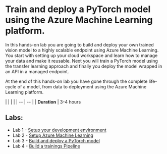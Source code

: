 # Train and deploy a PyTorch model using the Azure Machine Learning platform.

In this hands-on lab you are going to build and deploy your own trained vision model to a highly scalable endpoint using Azure Machine Learning.
You start with setting up your cloud workspace and learn how to manage your data and make it reusable. Next you will train a PyTorch model using the transfer learning approach and finally you deploy the model wrapped in an API in a managed endpoint.

At the end of this hands-on lab you have gone through the complete life-cycle of a model, from data to deployment using the Azure Machine Learning platform.

| | | |
| -- | -- |
| **Duration** | 3-4 hours 

## Labs:

- Lab 1 - [Setup your development environment](Lab%201%20-%20Setup)
- Lab 2 - [Setup Azure Machine Learning](Lab%202%20-%20Setup%20AML)
- Lab 3 - [Build and deploy a PyTorch model](Lab%203%20-%20Build%20and%20deploy%20a%20PyTorch%20model)
- Lab 4 - [Build a trainings Pipeline](Lab%204%20-%20Build%20a%20trainings%20Pipeline)
